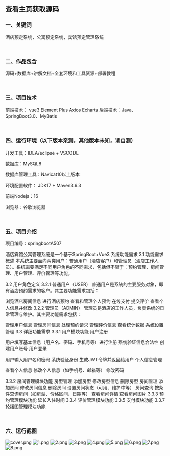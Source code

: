  
## 查看主页获取源码


### 一、关键词

酒店预定系统，公寓预定系统，宾馆预定管理系统

<br/>

### 二、作品包含

源码+数据库+讲解文档+全套环境和工具资源+部署教程


<br/>

### 三、项目技术

前端技术： vue3 Element Plus Axios Echarts
后端技术：Java、SpringBoot3.0、MyBatis

  

<br/>

### 四、运行环境（以下版本亲测，其他版本未知，请自测）

开发工具：IDEA/eclipse  + VSCODE

数据库：MySQL8

数据库管理工具：Navicat10以上版本

环境配置软件： JDK17 + Maven3.6.3

前端Nodejs：16

浏览器：谷歌浏览器



<br/>

### 五、项目介绍

项目编号：springbootA507


酒店宾馆公寓管理系统是一个基于SpringBoot+Vue3
系统功能需求
3.1 功能需求概述
本系统主要面向两类用户：普通用户（酒店客户）和管理员（酒店工作人员）。系统需要满足不同用户角色的不同需求，包括但不限于：预约管理、房间管理、用户管理、评价管理等功能。


3.2 用户角色定义
3.2.1 普通用户（USER）
普通用户是系统的主要服务对象，即有酒店预约需求的客户。其主要功能需求包括：

浏览酒店房间信息
进行酒店预约
查看和管理个人预约
在线支付
提交评价
查看个人信息并修改
3.2.2 管理员（ADMIN）
管理员是酒店的工作人员，负责系统的日常管理与维护。其主要功能需求包括：

管理用户信息
管理房间信息
处理预约请求
管理评价信息
查看统计数据
系统设置管理
3.3 详细功能需求
3.3.1 用户模块功能
用户注册

用户填写基本信息（用户名、密码、手机号等）进行注册
系统验证信息合法性
创建用户账号
用户登录

用户输入用户名和密码
系统验证身份
生成JWT令牌并返回给用户
个人信息管理

查看个人信息
修改个人信息（如手机号、邮箱等）
修改密码

3.3.2 房间管理模块功能
房型管理
添加房型
修改房型信息
删除房型
房间管理
添加房间
修改房间信息
删除房间
设置房间状态（可用、维护中等）
房间查询
按条件查询房间（如房型、价格区间、日期等）
查看房间详情
查看房间图片
3.3.3 预约管理模块功能
延长入住时间
3.3.4 评价管理模块功能
3.3.5 支付模块功能
3.3.7 轮播图管理模块功能




<br/>

### 六、运行截图

![cover.png](./cover.png)
![1.png](./1.png)
![2.png](./2.png)
![3.png](./3.png)
![4.png](./4.png)
![5.png](./5.png)
![6.png](./6.png)
![7.png](./7.png)
![8.png](./8.png)

